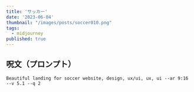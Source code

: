 ```yaml
---
title: 'サッカー'
date: '2023-06-04'
thumbnail: "/images/posts/soccer010.png"
tags:
  - midjourney
published: true
---
```


## 呪文（プロンプト）
```
Beautiful landing for soccer website, design, ux/ui, ux, ui --ar 9:16 --v 5.1 --q 2
```